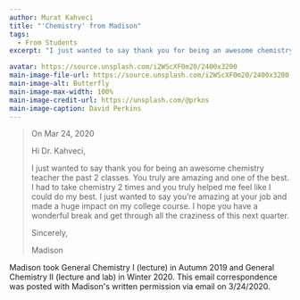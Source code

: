 ```yaml
---
author: Murat Kahveci
title: "'Chemistry' from Madison"
tags: 
  - From Students
excerpt: "I just wanted to say thank you for being an awesome chemistry teacher the past 2 classes. You truly are amazing and one of the best. I had to take chemistry 2 times and you truly helped me feel like I could do my best."

avatar: https://source.unsplash.com/i2WScXF0m20/2400x3200
main-image-file-url: https://source.unsplash.com/i2WScXF0m20/2400x3200
main-image-alt: Butterfly
main-image-max-width: 100%
main-image-credit-url: https://unsplash.com/@prkns
main-image-caption: David Perkins
---
```


> On Mar 24, 2020
>
> Hi Dr. Kahveci,
>
> I just wanted to say thank you for being an awesome chemistry teacher the past 2 classes. You truly are amazing and one of the best. I had to take chemistry 2 times and you truly helped me feel like I could do my best. I just wanted to say you’re amazing at your job and made a huge impact on my college course. I hope you have a wonderful break and get through all the craziness of this next quarter. 
>
> Sincerely, 
>
> Madison

Madison took General Chemistry I (lecture) in Autumn 2019 and General Chemistry II (lecture and lab) in Winter 2020. This email correspondence was posted with Madison's written permission via email on 3/24/2020.